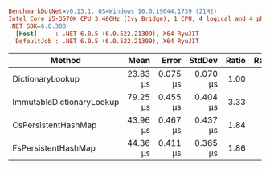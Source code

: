 ``` ini

BenchmarkDotNet=v0.13.1, OS=Windows 10.0.19044.1739 (21H2)
Intel Core i5-3570K CPU 3.40GHz (Ivy Bridge), 1 CPU, 4 logical and 4 physical cores
.NET SDK=6.0.300
  [Host]     : .NET 6.0.5 (6.0.522.21309), X64 RyuJIT
  DefaultJob : .NET 6.0.5 (6.0.522.21309), X64 RyuJIT


```
|                    Method |     Mean |    Error |   StdDev | Ratio | RatioSD | Allocated |
|-------------------------- |---------:|---------:|---------:|------:|--------:|----------:|
|          DictionaryLookup | 23.83 μs | 0.075 μs | 0.070 μs |  1.00 |    0.00 |         - |
| ImmutableDictionaryLookup | 79.25 μs | 0.455 μs | 0.404 μs |  3.33 |    0.02 |         - |
|       CsPersistentHashMap | 43.96 μs | 0.467 μs | 0.437 μs |  1.84 |    0.02 |         - |
|       FsPersistentHashMap | 44.36 μs | 0.411 μs | 0.365 μs |  1.86 |    0.01 |         - |
